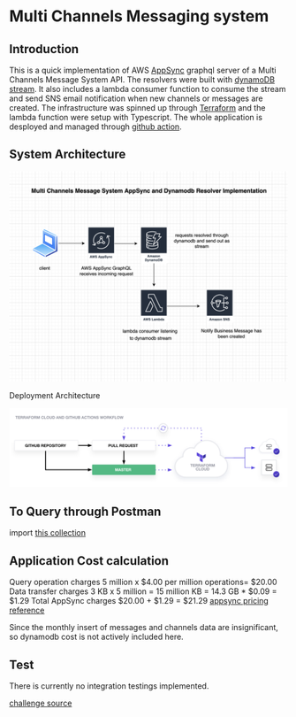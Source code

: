 # Multi Channels Messaging system

## Introduction

This is a quick implementation of AWS [AppSync](https://aws.amazon.com/appsync/?trk=41731cf6-f5eb-4611-81ef-f2914ec706b5&sc_channel=ps&sc_campaign=acquisition&sc_medium=GC-PMM|PS-GO|Brand|All|PA|Mobile%20Services|Amplify|US|EN|Text|PMO22-13306&s_kwcid=AL!4422!3!588971138398!e!!g!!aws%20appsync&ef_id=CjwKCAjwnZaVBhA6EiwAVVyv9NPre8Ac7MzG7KrhuEmvRIJvAbTBWb9lIZ2K_Ih-IbZpI5_c0R7DAxoCKtAQAvD_BwE:G:s&s_kwcid=AL!4422!3!588971138398!e!!g!!aws%20appsync) graphql server of a Multi Channels Message System API. The
resolvers were built with [dynamoDB stream](https://aws.amazon.com/blogs/big-data/monitor-your-application-for-processing-dynamodb-streams/). It also includes a lambda consumer function to consume the
stream and send SNS email notification when new channels or messages are created. The infrastructure was
spinned up through [Terraform](https://www.terraform.io/) and the lambda function were setup with Typescript. The whole application is
desployed and managed through [github action](https://docs.github.com/en/actions/managing-workflow-runs/manually-running-a-workflow).

## System Architecture

![img](/assets/architecture_diagram.png)

Deployment Architecture

![img](/assets/deployment.png)

## To Query through Postman

import [this collection]("multi-channel-message.postman_collection.json")

## Application Cost calculation

Query operation charges 5 million x $4.00 per million operations= $20.00
Data transfer charges 3 KB x 5 million = 15 million KB = 14.3 GB \* $0.09 = $1.29
Total AppSync charges $20.00 + $1.29 = \$21.29
[appsync pricing reference](https://aws.amazon.com/appsync/pricing/)

Since the monthly insert of messages and channels data are insignificant, so dynamodb cost is
not actively included here.

## Test

There is currently no integration testings implemented.

[challenge source](https://gist.github.com/skylinezum/fb789509faea5dda4442e4d7dfe1342f)
